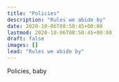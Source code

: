 ```yaml
---
title: "Policies"
description: "Rules we abide by"
date: 2020-10-06T08:50:45+00:00
lastmod: 2020-10-06T08:50:45+00:00
draft: false
images: []
lead: "Rules we abide by"
---
```


Policies, baby